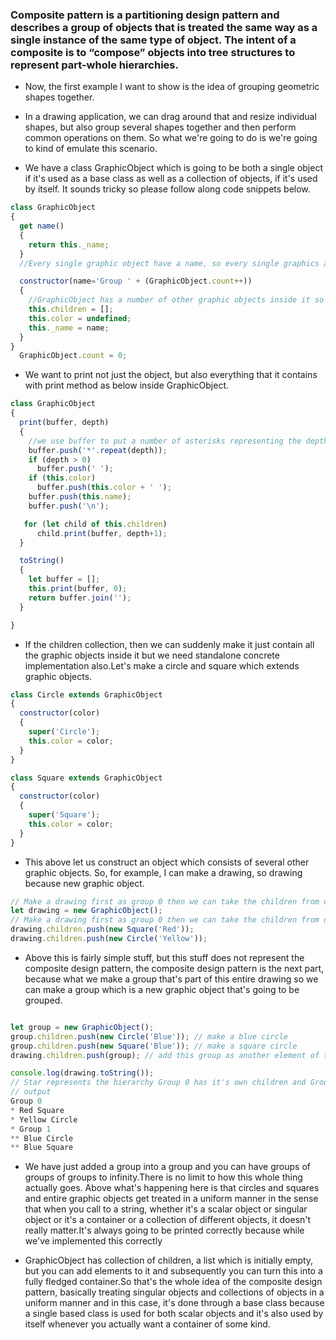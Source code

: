 ### Composite pattern is a partitioning design pattern and describes a group of objects that is treated the same way as a single instance of the same type of object. The intent of a composite is to “compose” objects into tree structures to represent part-whole hierarchies.

- Now, the first example I want to show is the idea of grouping geometric shapes together.

- In a drawing application, we can drag around that and resize individual shapes, but also group several shapes together and then perform common operations on them. So what we're going to do is we're going to kind of emulate this scenario.

- We have a class GraphicObject which is going to be both a single object if it's used as a base class as well as a collection of objects, if it's used by itself. It sounds tricky so please follow along code snippets below.

```Javascript
class GraphicObject
{
  get name()
  {
    return this._name;
  }
  //Every single graphic object have a name, so every single graphics and by default, when we make a graphic object as opposed to an inheritor of this class also we are going to increment count on a new group

  constructor(name='Group ' + (GraphicObject.count++))
  {
    //GraphicObject has a number of other graphic objects inside it so we want children, or it can act as a standalone object
    this.children = [];
    this.color = undefined;
    this._name = name;
  }
}
  GraphicObject.count = 0;
```

- We want to print not just the object, but also everything that it contains with print method as below inside GraphicObject.

```Javascript
class GraphicObject
{
  print(buffer, depth)
  {
    //we use buffer to put a number of asterisks representing the depth that we are in and print
    buffer.push('*'.repeat(depth));
    if (depth > 0)
      buffer.push(' ');
    if (this.color)
      buffer.push(this.color + ' ');
    buffer.push(this.name);
    buffer.push('\n');

   for (let child of this.children)
      child.print(buffer, depth+1);
  }

  toString()
  {
    let buffer = [];
    this.print(buffer, 0);
    return buffer.join('');
  }

}

```

- If the children collection, then we can suddenly make it just contain all the graphic objects inside it but we need standalone concrete implementation also.Let's make a circle and square which extends graphic objects.

```Javascript
class Circle extends GraphicObject
{
  constructor(color)
  {
    super('Circle');
    this.color = color;
  }
}

class Square extends GraphicObject
{
  constructor(color)
  {
    super('Square');
    this.color = color;
  }
}

```

- This above let us construct an object which consists of several other graphic objects. So, for example, I can make a drawing, so drawing because new graphic object.

```Javascript
// Make a drawing first as group 0 then we can take the children from drawing then start.
let drawing = new GraphicObject();
// Make a drawing first as group 0 then we can take the children from drawing then start.
drawing.children.push(new Square('Red'));
drawing.children.push(new Circle('Yellow'));
```

- Above this is fairly simple stuff, but this stuff does not represent the composite design pattern, the composite design pattern is the next part, because what we make a group that's part of this entire drawing so we can make a group which is a new graphic object that's going to be grouped.

```Javascript

let group = new GraphicObject();
group.children.push(new Circle('Blue')); // make a blue circle
group.children.push(new Square('Blue')); // make a square circle
drawing.children.push(group); // add this group as another element of the drawing

console.log(drawing.toString());
// Star represents the hierarchy Group 0 has it's own children and Group 1 inside it. Ground 1 inside group 0 has blue circle and square
// output
Group 0
* Red Square
* Yellow Circle
* Group 1
** Blue Circle
** Blue Square
```

- We have just added a group into a group and you can have groups of groups of groups to infinity.There is no limit to how this whole thing actually goes. Above what's happening here is that circles and squares and entire graphic objects get treated in a uniform manner in the sense that when you call to a string, whether it's a scalar object or singular object or it's a container or a collection of different objects, it doesn't really matter.It's always going to be printed correctly because while we've implemented this correctly

- GraphicObject has collection of children, a list which is initially empty, but you can add elements to it and subsequently you can turn this into a fully fledged container.So that's the whole idea of the composite design pattern, basically treating singular objects and collections of objects in a uniform manner and in this case, it's done through a base class because a single based class is used for both scalar objects and it's also used by itself whenever you actually want a container of some kind.
